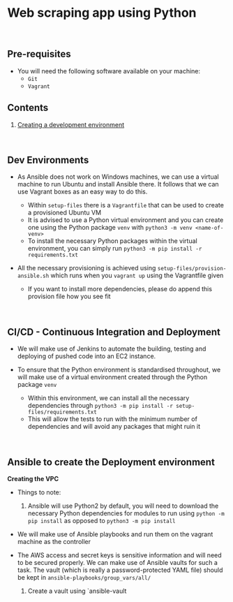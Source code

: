 # Web scraping app using Python

<br>

## Pre-requisites
- You will need the following software available on your machine:
    - `Git`
    - `Vagrant`


## Contents
1. [Creating a development environment](https://github.com/jaredsparta/Scraper-Project#Dev-Environments)

<br>

## Dev Environments
- As Ansible does not work on Windows machines, we can use a virtual machine to run Ubuntu and install Ansible there. It follows that we can use Vagrant boxes as an easy way to do this.
    - Within `setup-files` there is a `Vagrantfile` that can be used to create a provisioned Ubuntu VM
    - It is advised to use a Python virtual environment and you can create one using the Python package `venv` with `python3 -m venv <name-of-venv>`
    - To install the necessary Python packages within the virtual environment, you can simply run `python3 -m pip install -r requirements.txt`

- All the necessary provisioning is achieved using `setup-files/provision-ansible.sh` which runs when you `vagrant up` using the Vagrantfile given
    - If you want to install more dependencies, please do append this provision file how you see fit

<br>

## CI/CD - Continuous Integration and Deployment

- We will make use of Jenkins to automate the building, testing and deploying of pushed code into an EC2 instance.

- To ensure that the Python environment is standardised throughout, we will make use of a virtual environment created through the Python package `venv`
    - Within this environment, we can install all the necessary dependencies through `python3 -m pip install -r setup-files/requirements.txt`
    - This will allow the tests to run with the minimum number of dependencies and will avoid any packages that might ruin it

<br>

## Ansible to create the Deployment environment

**Creating the VPC**
- Things to note:
    1. Ansible will use Python2 by default, you will need to download the necessary Python dependencies for modules to run using `python -m pip install` as opposed to `python3 -m pip install`

- We will make use of Ansible playbooks and run them on the vagrant machine as the controller

- The AWS access and secret keys is sensitive information and will need to be secured properly. We can make use of Ansible vaults for such a task. The vault (which is really a password-protected YAML file) should be kept in `ansible-playbooks/group_vars/all/`
    1. Create a vault using `ansible-vault
